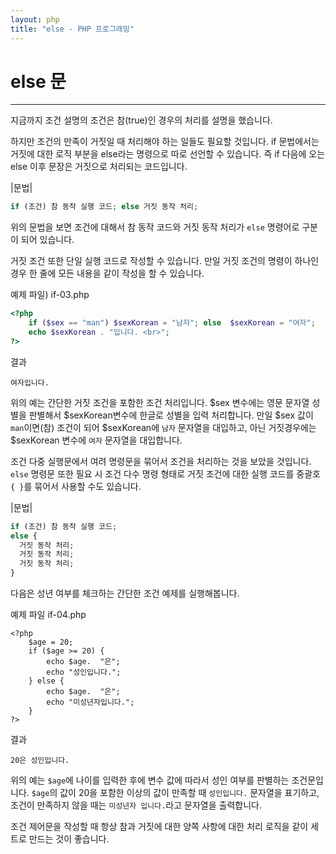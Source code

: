 ```yaml
---
layout: php
title: "else - PHP 프로그래밍"
---
```


# else 문
---
지금까지 조건 설명의 조건은 참(true)인 경우의 처리를 설명을 했습니다.  

하지만 조건의 만족이 거짓일 때 처리해야 하는 일들도 필요할 것입니다. 
if 문법에서는 거짓에 대한 로직 부분을 else라는 명령으로 따로 선언할 수 있습니다. 
즉 if 다음에 오는 else 이후 문장은 거짓으로 처리되는 코드입니다.  

|문법|
```php
if (조건) 참 동작 실행 코드; else 거짓 동작 처리;
```

위의 문법을 보면 조건에 대해서 참 동작 코드와 거짓 동작 처리가 `else` 명령어로 구분이 되어 있습니다.  

거짓 조건 또한 단일 실행 코드로 작성할 수 있습니다. 
만일 거짓 조건의 명령이 하나인 경우 한 줄에 모든 내용을 같이 작성을 할 수 있습니다. 

예제 파일) if-03.php
```php
<?php
	if ($sex == "man") $sexKorean = "남자"; else  $sexKorean = "여자";
	echo $sexKorean . "입니다. <br>";
?>
```

결과
```
여자입니다. 
```

위의 예는 간단한 거짓 조건을 포함한 조건 처리입니다. 
$sex 변수에는 영문 문자열 성별을 판별해서 $sexKorean변수에 한글로 성별을 입력 처리합니다. 만일 $sex 값이 `man`이면(참) 조건이 되어 $sexKorean에 `남자` 문자열을 대입하고, 아닌 거짓경우에는 $sexKorean 변수에 `여자` 문자열을 대입합니다.  

조건 다중 실행문에서 여려 명령문을 묶어서 조건을 처리하는 것을 보았을 것입니다. 
`else` 명령문 또한 필요 시 조건 다수 명령 형태로 거짓 조건에 대한 실행 코드를 중괄호 `{ }`를 묶어서 사용할 수도 있습니다.  

|문법|
```php
if (조건) 참 동작 실행 코드; 
else {
  거짓 동작 처리;
  거짓 동작 처리;
  거짓 동작 처리;
}
```

다음은 성년 여부를 체크하는 간단한 조건 예제를 실행해봅니다.  

예제 파일 if-04.php
```
<?php
	$age = 20;
	if ($age >= 20) {
		echo $age.  "은";
		echo "성인입니다.";
	} else {
		echo $age.  "은";
		echo "미성년자입니다.";
	}
?>
```

결과
```
20은 성인입니다.
```

위의 예는 `$age`에 나이를 입력한 후에 변수 값에 따라서 성인 여부를 판별하는 조건문입니다. 
`$age`의 값이 20을 포함한 이상의 값이 만족할 때 `성인입니다.` 문자열을 표기하고, 조건이 만족하지 않을 때는 `미성년자 입니다.`라고 문자열을 출력합니다.  

조건 제어문을 작성할 때 항상 참과 거짓에 대한 양쪽 사항에 대한 처리 로직을 같이 세트로 만드는 것이 좋습니다.    

<br><br>